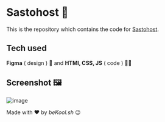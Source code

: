 # Sastohost 🚀

This is the repository which contains the code for [Sastohost](https://sastohost.net).

## Tech used
**Figma** ( design ) 🎨 and **HTMl, CSS, JS** ( code ) 👨‍💻

## Screenshot 🖼
![image](https://github.com/beKoool/sastohost/assets/76424367/1ee6bb47-57f8-496c-8276-d64a1762d5c1)

Made with ❤ by _beKool.sh_ 😉
